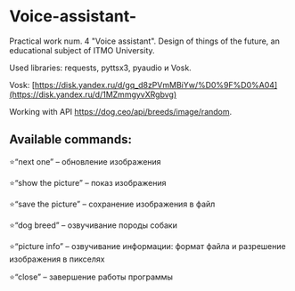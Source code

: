 # Voice-assistant-
Practical work num. 4 "Voice assistant". Design of things of the future, an educational subject of ITMO University.

Used libraries: requests, pyttsx3, pyaudio и Vosk.

Vosk: [https://disk.yandex.ru/d/gq_d8zPVmMBiYw/%D0%9F%D0%A04](https://disk.yandex.ru/d/1MZmmgyvXRgbvg)

Working with API https://dog.ceo/api/breeds/image/random.

## Available commands: 

⭐“next one” – обновление изображения

⭐“show the picture” – показ изображения

⭐“save the picture” – сохранение изображения в файл

⭐“dog breed” – озвучивание породы собаки 

⭐“picture info” – озвучивание информации: формат файла и разрешение изображения в пикселях

⭐“close” – завершение работы программы
